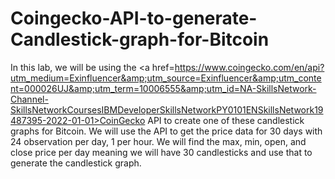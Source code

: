 # Coingecko-API-to-generate-Candlestick-graph-for-Bitcoin
In this lab, we will be using the &lt;a href=https://www.coingecko.com/en/api?utm_medium=Exinfluencer&amp;utm_source=Exinfluencer&amp;utm_content=000026UJ&amp;utm_term=10006555&amp;utm_id=NA-SkillsNetwork-Channel-SkillsNetworkCoursesIBMDeveloperSkillsNetworkPY0101ENSkillsNetwork19487395-2022-01-01>CoinGecko API to create one of these candlestick graphs for Bitcoin. We will use the API to get the price data for 30 days with 24 observation per day, 1 per hour. We will find the max, min, open, and close price per day meaning we will have 30 candlesticks and use that to generate the candlestick graph.
